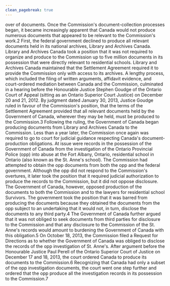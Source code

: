 ```yaml
---
clean_pagebreak: true
---
```


over of documents. Once the Commission's document-collection processes began, it became increasingly apparent that Canada would not produce numerous documents that appeared to be relevant to the Commission's work.2
First, the federal government declined to produce all relevant documents held in its national archives, Library and Archives Canada. Library and Archives Canada took a position that it was not required to organize and produce to the Commission up to five million documents in its possession that were directly relevant to residential schools. Library and Archives Canada maintained that the Settlement Agreement required it to provide the Commission only with access to its archives. A lengthy process, which included the filing of written arguments, affidavit evidence, and court-ordered mediation between Canada and the Commission, culminated in a hearing before the Honourable Justice Stephen Goudge of the Ontario Court of Appeal (sitting as an Ontario Superior Court Justice) on December 20 and 21, 2012. By judgment dated January 30, 2013, Justice Goudge ruled in favour of the Commission's position, that the terms of the Settlement Agreement provided that all relevant documents held by the Government of Canada, wherever they may be held, must be produced to the Commission.3 Following the ruling, the Government of Canada began producing documents from Library and Archives Canada to the Commission.
Less than a year later, the Commission once again was required to go to court for judicial guidance respecting Canada's document-production obligations. At issue were records in the possession of the Government of Canada from the investigation of the Ontario Provincial Police (opp) into abuse at the Fort Albany, Ontario, residential school in Ontario (also known as the St. Anne's school). The Commission had attempted to obtain the opp documents from both the opp and the federal government. Although the opp did not respond to the Commission's overtures, it later took the position that it required judicial authorization to produce the records to the Commission, but it did not oppose disclosure. The Government of Canada, however, opposed production of the documents to both the Commission and to the lawyers for residential school Survivors. The government took the position that it was barred from producing the documents because they obtained the documents from the opp subject to an undertaking that it would not, in turn, disclose the documents to any third party.4 The Government of Canada further argued that it was not obliged to seek documents from third parties for disclosure to the Commission and that any disclosure to the Commission of the St. Anne's records would amount to burdening the Government of Canada with this obligation.5
On October 18, 2013, the Commission filed a Request for Directions as to whether the Government of Canada was obliged to disclose the records of the opp investigation of St. Anne's. After argument before the Honourable Justice Paul Perell of the Ontario Superior Court of Justice on December 17 and 18, 2013, the court ordered Canada to produce its documents to the Commission.6 Recognizing that Canada had only a subset of the opp investigation documents, the court went one step further and ordered that the opp produce all the investigation records in its possession to the Commission.7
